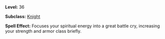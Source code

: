 <!-- TITLE: Spell: Yaulp II -->

**Level:** 36

**Subclass:** [Knight](knight)

**Spell Effect:** Focuses your spiritual energy into a great battle cry, increasing your strength and armor class briefly.
